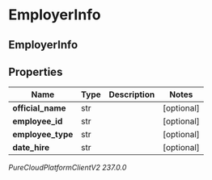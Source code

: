 # EmployerInfo

## EmployerInfo

## Properties

|Name | Type | Description | Notes|
|------------ | ------------- | ------------- | -------------|
| **official_name** | str |  | [optional] |
| **employee_id** | str |  | [optional] |
| **employee_type** | str |  | [optional] |
| **date_hire** | str |  | [optional] |



_PureCloudPlatformClientV2 237.0.0_
